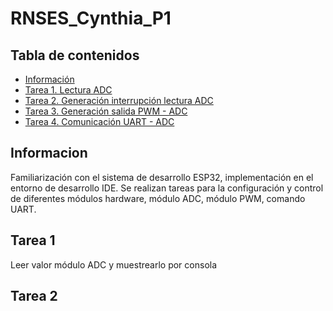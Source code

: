 # RNSES_Cynthia_P1

## Tabla de contenidos 
* [Información](#general-info)
* [Tarea 1. Lectura ADC](#technologies)
* [Tarea 2. Generación interrupción lectura ADC](#setup)
* [Tarea 3. Generación salida PWM - ADC](#set)
* [Tarea 4. Comunicación UART - ADC](#sp)
## Informacion
Familiarización con el sistema de desarrollo ESP32, implementación en el entorno de desarrollo IDE. Se realizan tareas para la configuración y control de diferentes módulos hardware, módulo ADC, módulo PWM, comando UART. 
## Tarea 1
Leer valor módulo ADC y muestrearlo por consola
## Tarea 2

